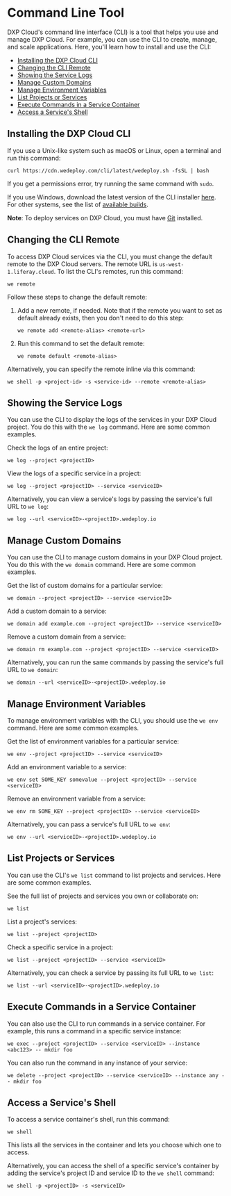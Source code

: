 # Command Line Tool [](id=command-line-tool)

DXP Cloud's command line interface (CLI) is a tool that helps you use and manage 
DXP Cloud. For example, you can use the CLI to create, manage, and scale 
applications. Here, you'll learn how to install and use the CLI: 

-   [Installing the DXP Cloud CLI](#installing-the-dxp-cloud-cli)
-   [Changing the CLI Remote](#changing-the-cli-remote)
-   [Showing the Service Logs](#showing-the-service-logs)
-   [Manage Custom Domains](#manage-custom-domains)
-   [Manage Environment Variables](#manage-environment-variables)
-   [List Projects or Services](#list-projects-or-services)
-   [Execute Commands in a Service Container](#execute-commands-in-a-service-container)
-   [Access a Service's Shell](#access-a-services-shell)

## Installing the DXP Cloud CLI [](id=installing-the-dxp-cloud-cli)

If you use a Unix-like system such as macOS or Linux, open a terminal and run 
this command: 

    curl https://cdn.wedeploy.com/cli/latest/wedeploy.sh -fsSL | bash

If you get a permissions error, try running the same command with `sudo`. 

If you use Windows, download the latest version of the CLI installer 
[here](https://cdn.wedeploy.com/cli/latest/we-installer-windows-amd64.msi). 
For other systems, see the list of 
[available builds](https://dl.equinox.io/wedeploy/we/stable). 

**Note**: To deploy services on DXP Cloud, you must have 
[Git](https://git-scm.com/) 
installed. 

## Changing the CLI Remote [](id=changing-the-cli-remote)

To access DXP Cloud services via the CLI, you must change the default remote to 
the DXP Cloud servers. The remote URL is `us-west-1.liferay.cloud`. To list the 
CLI's remotes, run this command: 

    we remote

Follow these steps to change the default remote:

1.  Add a new remote, if needed. Note that if the remote you want to set as 
    default already exists, then you don't need to do this step: 

        we remote add <remote-alias> <remote-url>

2.  Run this command to set the default remote: 

        we remote default <remote-alias>

Alternatively, you can specify the remote inline via this command:

    we shell -p <project-id> -s <service-id> --remote <remote-alias>

## Showing the Service Logs [](id=showing-the-service-logs)

You can use the CLI to display the logs of the services in your DXP Cloud 
project. You do this with the `we log` command. Here are some common examples. 

Check the logs of an entire project: 

    we log --project <projectID>

View the logs of a specific service in a project: 

    we log --project <projectID> --service <serviceID>

Alternatively, you can view a service's logs by passing the service's full URL 
to `we log`: 

    we log --url <serviceID>-<projectID>.wedeploy.io

## Manage Custom Domains [](id=manage-custom-domains)

You can use the CLI to manage custom domains in your DXP Cloud project. You do 
this with the `we domain` command. Here are some common examples. 

Get the list of custom domains for a particular service:

    we domain --project <projectID> --service <serviceID>

Add a custom domain to a service:

    we domain add example.com --project <projectID> --service <serviceID>

Remove a custom domain from a service:

    we domain rm example.com --project <projectID> --service <serviceID>

Alternatively, you can run the same commands by passing the service's full URL 
to `we domain`: 

    we domain --url <serviceID>-<projectID>.wedeploy.io

## Manage Environment Variables [](id=manage-environment-variables)

To manage environment variables with the CLI, you should use the `we env` 
command. Here are some common examples. 

Get the list of environment variables for a particular service:

    we env --project <projectID> --service <serviceID>

Add an environment variable to a service:

    we env set SOME_KEY somevalue --project <projectID> --service <serviceID>

Remove an environment variable from a service:

    we env rm SOME_KEY --project <projectID> --service <serviceID>

Alternatively, you can pass a service's full URL to `we env`: 

    we env --url <serviceID>-<projectID>.wedeploy.io

## List Projects or Services [](id=list-projects-or-services)

You can use the CLI's `we list` command to list projects and services. Here are 
some common examples. 

See the full list of projects and services you own or collaborate on: 

    we list

List a project's services: 

    we list --project <projectID>

Check a specific service in a project: 

    we list --project <projectID> --service <serviceID>

Alternatively, you can check a service by passing its full URL to `we list`: 

    we list --url <serviceID>-<projectID>.wedeploy.io

## Execute Commands in a Service Container [](id=execute-commands-in-a-service-container)

You can also use the CLI to run commands in a service container. For example, 
this runs a command in a specific service instance: 

    we exec --project <projectID> --service <serviceID> --instance <abc123> -- mkdir foo

You can also run the command in any instance of your service: 

    we delete --project <projectID> --service <serviceID> --instance any -- mkdir foo

## Access a Service's Shell [](id=access-a-services-shell)

To access a service container's shell, run this command: 

    we shell

This lists all the services in the container and lets you choose which one to 
access. 

Alternatively, you can access the shell of a specific service's container by 
adding the service's project ID and service ID to the `we shell` command: 

    we shell -p <projectID> -s <serviceID>
